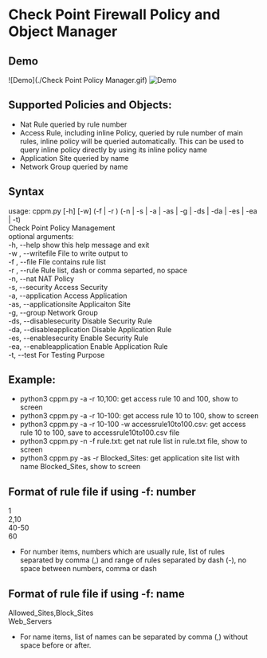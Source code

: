 # Check Point Firewall Policy and Object Manager
## Demo
![Demo](./Check Point Policy Manager.gif)
![Demo](https://github.com/tuaninbox/CheckPointExport/blob/master/Check%20Point%20Policy%20Manager.gif?raw=true)

## Supported Policies and Objects:
- Nat Rule queried by rule number
- Access Rule, including inline Policy, queried by rule number of main rules, inline policy will be queried automatically. This can be used to query inline policy directly by using its inline policy name
- Application Site queried by name
- Network Group queried by name

## Syntax
usage: cppm.py [-h] [-w] (-f  | -r ) (-n | -s | -a | -as | -g | -ds | -da | -es | -ea | -t)
<br>
Check Point Policy Management
<br>
optional arguments:<br>
  -h, --help                 show this help message and exit<br>
  -w , --writefile           File to write output to<br>
  -f , --file                File contains rule list<br>
  -r , --rule                Rule list, dash or comma separted, no space<br>
  -n, --nat                  NAT Policy<br>
  -s, --security             Access Security<br>
  -a, --application          Access Application<br>
  -as, --applicationsite     Applicaiton Site<br>
  -g, --group                Network Group<br>
  -ds, --disablesecurity     Disable Security Rule<br>
  -da, --disableapplication  Disable Application Rule<br>
  -es, --enablesecurity      Enable Security Rule<br>
  -ea, --enableapplication   Enable Application Rule<br>
  -t, --test                 For Testing Purpose<br>


## Example:
- python3 cppm.py -a -r 10,100: get access rule 10 and 100, show to screen
- python3 cppm.py -a -r 10-100: get access rule 10 to 100, show to screen
- python3 cppm.py -a -r 10-100 -w accessrule10to100.csv: get access rule 10 to 100, save to accessrule10to100.csv file
- python3 cppm.py -n -f rule.txt: get nat rule list in rule.txt file, show to screen
- python3 cppm.py -as -r Blocked_Sites: get application site list with name Blocked_Sites, show to screen

## Format of rule file if using -f: number

1  
2,10  
40-50  
60

- For number items, numbers which are usually rule, list of rules separated by comma (,) and range of rules separated by dash (-), no space between numbers, comma or dash

## Format of rule file if using -f: name  

Allowed_Sites,Block_Sites  
Web_Servers  

- For name items, list of names can be separated by comma (,) without space before or after. 




